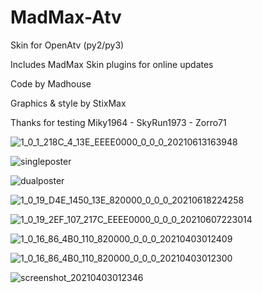 # MadMax-Atv
Skin for OpenAtv (py2/py3)

Includes MadMax Skin plugins for online updates

Code by Madhouse

Graphics & style by StixMax

Thanks for testing Miky1964 - SkyRun1973 - Zorro71

![1_0_1_218C_4_13E_EEEE0000_0_0_0_20210613163948](https://user-images.githubusercontent.com/35741027/121811863-05bdfe00-cc66-11eb-84b9-c19a82125869.jpg)

![singleposter](https://user-images.githubusercontent.com/35741027/122044515-e3022580-cddc-11eb-8576-9fcac88040b7.jpg)

![dualposter](https://user-images.githubusercontent.com/35741027/122044537-eac1ca00-cddc-11eb-981f-1cca8b278194.jpg)

![1_0_19_D4E_1450_13E_820000_0_0_0_20210618224258](https://user-images.githubusercontent.com/35741027/122614256-9b062b80-d086-11eb-9654-936bfdfba8b7.jpg)

![1_0_19_2EF_107_217C_EEEE0000_0_0_0_20210607223014](https://user-images.githubusercontent.com/35741027/121083644-fc551180-c7df-11eb-9a84-32cab50fc0d7.jpg)

![1_0_16_86_4B0_110_820000_0_0_0_20210403012409](https://user-images.githubusercontent.com/35741027/113461093-79988a80-941b-11eb-8d59-5db5907c23aa.jpg)

![1_0_16_86_4B0_110_820000_0_0_0_20210403012300](https://user-images.githubusercontent.com/35741027/113461101-86b57980-941b-11eb-9533-8382932f356d.jpg)

![screenshot_20210403012346](https://user-images.githubusercontent.com/35741027/113461108-8ae19700-941b-11eb-8c5c-7c56ad0ae5e8.jpg)
